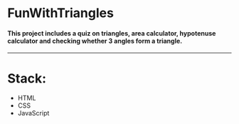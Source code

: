 # FunWithTriangles

#### This project includes a quiz on triangles, area calculator, hypotenuse calculator and checking whether 3 angles form a triangle. 
---
# Stack:
* HTML
* CSS
* JavaScript
